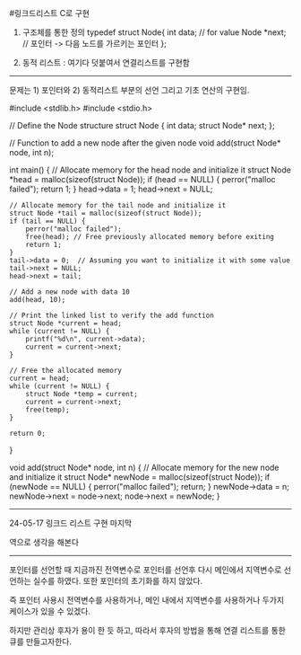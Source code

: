 #링크드리스트 C로 구현

1) 구조체를 통한 정의
typedef struct Node{
    int data; // for value
    Node *next; // 포인터 -> 다음 노드를 가르키는 포인터
};

2) 동적 리스트 : 여기다 덧붙여서 연결리스트를 구현함

---

문제는 1) 포인터와 2) 동적리스트 부분의 선언
그리고 기초 연산의 구현임.

#include <stdlib.h>
#include <stdio.h>

// Define the Node structure
struct Node {
    int data;
    struct Node* next;
};

// Function to add a new node after the given node
void add(struct Node* node, int n);

int main() {
    // Allocate memory for the head node and initialize it
    struct Node *head = malloc(sizeof(struct Node));
    if (head == NULL) {
        perror("malloc failed");
        return 1;
    }
    head->data = 1;
    head->next = NULL;

    // Allocate memory for the tail node and initialize it
    struct Node *tail = malloc(sizeof(struct Node));
    if (tail == NULL) {
        perror("malloc failed");
        free(head); // Free previously allocated memory before exiting
        return 1;
    }
    tail->data = 0;  // Assuming you want to initialize it with some value
    tail->next = NULL;
    head->next = tail;

    // Add a new node with data 10
    add(head, 10);

    // Print the linked list to verify the add function
    struct Node *current = head;
    while (current != NULL) {
        printf("%d\n", current->data);
        current = current->next;
    }

    // Free the allocated memory
    current = head;
    while (current != NULL) {
        struct Node *temp = current;
        current = current->next;
        free(temp);
    }

    return 0;
}

void add(struct Node* node, int n) {
    // Allocate memory for the new node and initialize it
    struct Node* newNode = malloc(sizeof(struct Node));
    if (newNode == NULL) {
        perror("malloc failed");
        return;
    }
    newNode->data = n;
    newNode->next = node->next;
    node->next = newNode;
}

---

24-05-17 
링크드 리스트 구현  마지막

역으로 생각을 해본다 


-----
포인터를 선언할 때 지금까진 전역변수로 포인터를 선언후 다시 메인에서 지역변수로 선언하는 실수를 하였다.
또한 포인터의 초기화를 하지 않았다.

즉 포인터 사용시 전역변수를 사용하거나, 메인 내에서 지역변수를 사용하거나 두가지 케이스가 있을 수 있겠다.

하지만 관리상 후자가 용이 한 듯 하고, 따라서 후자의 방법을 통해 연결 리스트를 통한 큐를 만들고자한다.



